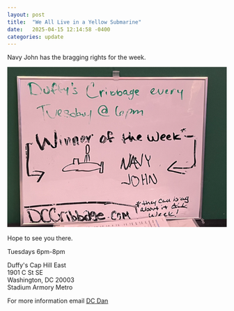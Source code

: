 ```yaml
---
layout: post
title:  "We All Live in a Yellow Submarine"
date:   2025-04-15 12:14:58 -0400
categories: update
---
```


Navy John has the bragging rights for the week.

![Navy John has bragging rights. ](/images/yellow-submarine.png)


Hope to see you there.

Tuesdays 6pm-8pm 

Duffy's Cap Hill East\
1901 C St SE\
Washington, DC 20003\
Stadium Armory Metro

For more information email [DC Dan](mailto:dan@dcdan.com)
